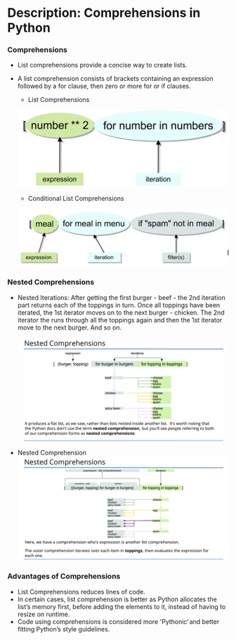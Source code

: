 # Description: Comprehensions in Python

### Comprehensions
* List comprehensions provide a concise way to create lists.
* A list comprehension consists of brackets containing an expression followed by a for clause, then zero or more for
  or if clauses.
    - List Comprehensions
    
    ![](images/comprehensions.png)
    
    - Conditional List Comprehensions
    
    ![](images/conditional-comprehensions.png)

### Nested Comprehensions
* Nested Iterations: After getting the first burger - beef - the 2nd iteration part returns each of the toppings in 
  turn. Once all toppings have been iterated, the 1st iterator moves on to the next burger - chicken. The 2nd iterator 
  the runs through all the toppings again and then the 1st iterator move to the next burger. And so on.
  
    ![](images/nested-comprehension-nested-iterations.png)

* Nested Comprehension
    ![](images/nested-comprehension.png)

### Advantages of Comprehensions
* List Comprehensions reduces lines of code.
* In certain cases, list comprehension is better as Python allocates the list’s memory first, before adding the elements 
  to it, instead of having to resize on runtime.
* Code using comprehensions is considered more 'Pythonic' and better fitting Python’s style guidelines.
